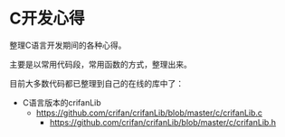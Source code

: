 # C开发心得

整理C语言开发期间的各种心得。

主要是以常用代码段，常用函数的方式，整理出来。

目前大多数代码都已整理到自己的在线的库中了：

* C语言版本的crifanLib
  * https://github.com/crifan/crifanLib/blob/master/c/crifanLib.c
    * https://github.com/crifan/crifanLib/blob/master/c/crifanLib.h
